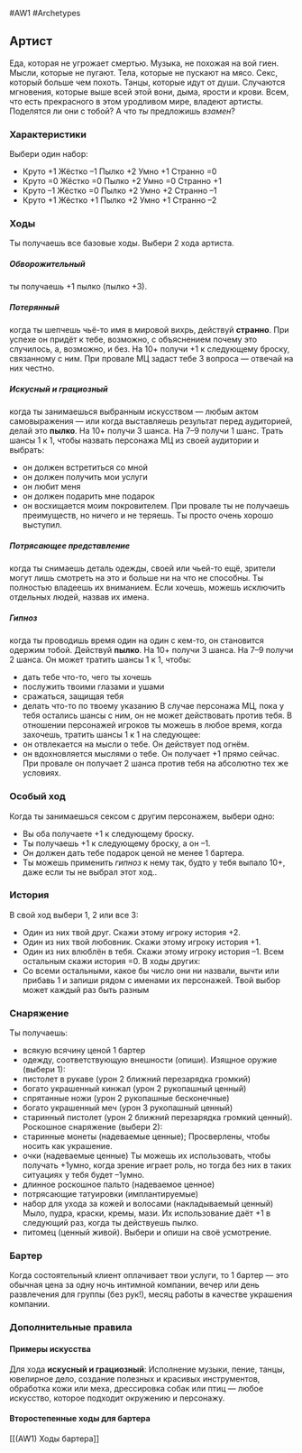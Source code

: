 #AW1 #Archetypes 

## Артист

Еда, которая не угрожает смертью. Музыка, не похожая на вой гиен. Мысли, которые не пугают. Тела, которые не пускают на мясо. Секс, который больше чем похоть. Танцы, которые идут от души. Случаются мгновения, которые выше всей этой вони, дыма, ярости и крови. Всем, что есть прекрасного в этом уродливом мире, владеют артисты. Поделятся ли они с тобой? А что *ты* предложишь *взамен*?

### Характеристики 
Выбери один набор: 
- Круто +1 Жёстко –1 Пылко +2 Умно +1 Странно =0
- Круто =0 Жёстко =0 Пылко +2 Умно =0 Странно +1
- Круто –1 Жёстко =0 Пылко +2 Умно +2 Странно –1
- Круто +1 Жёстко +1 Пылко +2 Умно +1 Странно –2

### Ходы
Ты получаешь все базовые ходы. Выбери 2 хода артиста.

##### Обворожительный
ты получаешь +1 пылко (пылко +3).

##### Потерянный
когда ты шепчешь чьё-то имя в мировой вихрь, действуй **странно**. При успехе он придёт к тебе, возможно, с объяснением почему это случилось, а, возможно, и без. На 10+ получи +1 к следующему броску, связанному с ним. При провале МЦ задаст тебе 3 вопроса — отвечай на них честно. 

##### Искусный и грациозный
когда ты занимаешься выбранным искусством — любым актом самовыражения — или когда выставляешь результат перед аудиторией, делай это **пылко**. На 10+ получи 3 шанса. На 7–9 получи 1 шанс. Трать шансы 1 к 1, чтобы назвать персонажа МЦ из своей аудитории и выбрать: 
- он должен встретиться со мной
- он должен получить мои услуги
- он любит меня
- он должен подарить мне подарок
- он восхищается моим покровителем. 
При провале ты не получаешь преимуществ, но ничего и не теряешь. Ты просто очень хорошо выступил. 
##### Потрясающее представление
когда ты снимаешь деталь одежды, своей или чьей-то ещё, зрители могут лишь смотреть на это и больше ни на что не способны. Ты полностью владеешь их вниманием. Если хочешь, можешь исключить отдельных людей, назвав их имена. 

##### Гипноз
когда ты проводишь время один на один с кем-то, он становится одержим тобой. Действуй **пылко**. На 10+ получи 3 шанса. На 7–9 получи 2 шанса. Он может тратить шансы 1 к 1, чтобы:
- дать тебе что-то, чего ты хочешь
- послужить твоими глазами и ушами
- сражаться, защищая тебя
- делать что-то по твоему указанию 
В случае персонажа МЦ, пока у тебя остались шансы с ним, он не может действовать против тебя. В отношении персонажей игроков ты можешь в любое время, когда захочешь, тратить шансы 1 к 1 на следующее:
- он отвлекается на мысли о тебе. Он действует под огнём.
- он вдохновляется мыслями о тебе. Он получает +1 прямо сейчас. При провале он получает 2 шанса против тебя на абсолютно тех же условиях.

### Особый ход
Когда ты занимаешься сексом с другим персонажем, выбери одно:
- Вы оба получаете +1 к следующему броску.
- Ты получаешь +1 к следующему броску, а он –1.
- Он должен дать тебе подарок ценой не менее 1 бартера.
- Ты можешь применить *гипноз* к нему так, будто у тебя выпало 10+, даже если ты не выбрал этот ход..

### История
В свой ход выбери 1, 2 или все 3: 
- Один из них твой друг. Скажи этому игроку история +2.
- Один из них твой любовник. Скажи этому игроку история +1.
- Один из них влюблён в тебя. Скажи этому игроку история –1.
Всем остальным скажи история =0.
В ходы других: 
- Со всеми остальными, какое бы число они ни назвали, вычти или прибавь 1 и запиши рядом с именами их персонажей. Твой выбор может каждый раз быть разным

### Снаряжение 
Ты получаешь: 
- всякую всячину ценой 1 бартер
- одежду, соответствующую внешности (опиши). 
Изящное оружие (выбери 1):
- пистолет в рукаве (урон 2 ближний перезарядка громкий)
- богато украшенный кинжал (урон 2 рукопашный ценный)
- спрятанные ножи (урон 2 рукопашные бесконечные)
- богато украшенный меч (урон 3 рукопашный ценный)
- старинный пистолет (урон 2 ближний перезарядка громкий ценный). 
Роскошное снаряжение (выбери 2):
- старинные монеты (надеваемые ценные);
  Просверлены, чтобы носить как украшение. 
- очки (надеваемые ценные)
  Ты можешь их использовать, чтобы получать +1умно, когда зрение играет роль, но тогда без них в таких ситуациях у тебя будет –1умно.
- длинное роскошное пальто (надеваемое ценное)
- потрясающие татуировки (имплантируемые)
- набор для ухода за кожей и волосами (накладываемый ценный)
  Мыло, пудра, краски, кремы, мази. Их использование даёт +1 в следующий раз, когда ты действуешь пылко.
- питомец (ценный живой). Выбери и опиши на своё усмотрение.

### Бартер
Когда состоятельный клиент оплачивает твои услуги, то 1 бартер — это обычная цена за одну ночь интимной компании, вечер или день развлечения для группы (без рук!), месяц работы в качестве украшения компании.

### Дополнительные правила

#### Примеры искусства
Для хода **искусный и грациозный**: 
Исполнение музыки, пение, танцы, ювелирное дело, создание полезных и красивых инструментов, обработка кожи или меха, дрессировка собак или птиц — любое искусство, которое подходит окружению и персонажу.

#### Второстепенные ходы для бартера
[[(AW1) Ходы бартера]]
